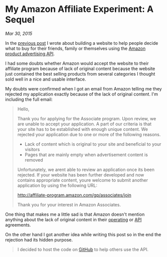 # My Amazon Affiliate Experiment: A Sequel

*Mar 30, 2015*

In the [previous post](/my-amazon-affiliate-experiment) I wrote about building
a website to help people decide what to buy for their friends, family or
themselves using the
[Amazon product advertising API](https://affiliate-program.amazon.com/gp/advertising/api/detail/main.html).

I had some doubts whether Amazon would accept the website to their affiliate
program because of lack of original content because the website just contained
the best selling products from several categories I thought sold well in a nice
and usable interface.

My doubts were confirmed when I got an email from Amazon telling me they rejected
my application exactly because of the lack of original content. I'm including
the full email:

> Hello,
>
> Thank you for applying for the Associate program. Upon review, we are unable
> to accept your application. A part of our criteria is that your site has to
> be established with enough unique content. We rejected your application due to
> one or more of the following reasons.
>
> - Lack of content which is original to your site and beneficial to your visitors
> - Pages that are mainly empty when advertisement content is removed
>
> Unfortunately, we arent able to review an application once its been rejected.
> If your website has been further  developed and now contains appropriate
> content, youre welcome to submit another application by using the following URL:
>
> http://affiliate-program.amazon.com/gp/associates/join
>
> Thank you for your interest in Amazon Associates.

One thing that makes me a little sad is that Amazon doesn't mention anything
about the lack of original content in their
[operating](https://affiliate-program.amazon.com/gp/associates/agreement/) or
[API](https://affiliate-program.amazon.com/gp/advertising/api/detail/agreement.html)
agreements.

On the other hand I got another idea while writing this post so in the end
the rejection had its hidden purpose.

> I decided to host the code on [GitHub](https://github.com/mirovarga/yepiwantthis.com)
to help others use the API.
